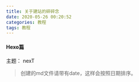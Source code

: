 ```yaml
---
title: 关于建站的碎碎念
date: 2020-05-26 00:20:52
categories: 教程
tags: 教程
---
```


#### Hexo篇

主题： nexT

> 创建的md文件请带有date，这样会按照日期排序。